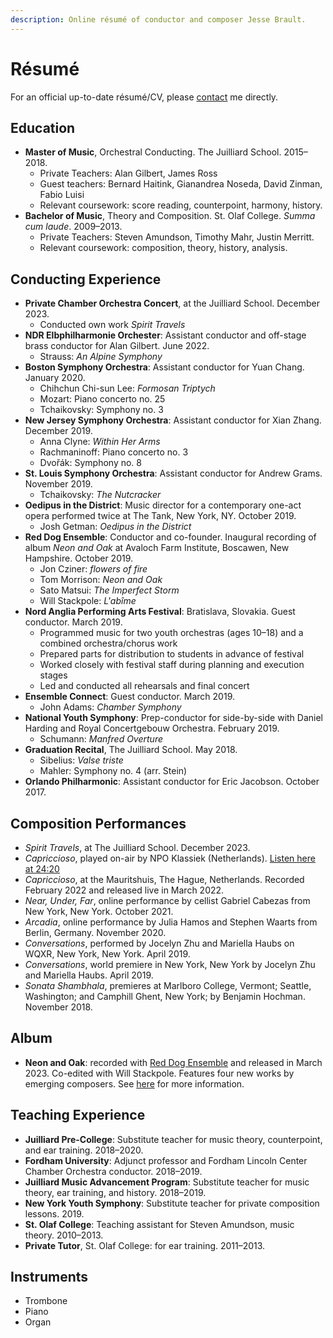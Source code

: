 ```yaml
---
description: Online résumé of conductor and composer Jesse Brault.
---
```

# Résumé

For an official up-to-date résumé/CV, please [contact](/contact) me directly.

## Education
- **Master of Music**, Orchestral Conducting. The Juilliard School. 2015–2018.
  - Private Teachers: Alan Gilbert, James Ross
  - Guest teachers: Bernard Haitink, Gianandrea Noseda, David Zinman, Fabio Luisi
  - Relevant coursework: score reading, counterpoint, harmony, history.
- **Bachelor of Music**, Theory and Composition. St. Olaf College. *Summa cum laude*. 2009–2013.
  - Private Teachers: Steven Amundson, Timothy Mahr, Justin Merritt.
  - Relevant coursework: composition, theory, history, analysis.

## Conducting Experience
- **Private Chamber Orchestra Concert**, at the Juilliard School. December 2023.
  - Conducted own work *Spirit Travels*
- **NDR Elbphilharmonie Orchester**: Assistant conductor and off-stage brass conductor for Alan Gilbert. June 2022.
  - Strauss: *An Alpine Symphony*
- **Boston Symphony Orchestra**: Assistant conductor for Yuan Chang. January 2020.
  - Chihchun Chi-sun Lee: *Formosan Triptych*
  - Mozart: Piano concerto no. 25
  - Tchaikovsky: Symphony no. 3
- **New Jersey Symphony Orchestra**: Assistant conductor for Xian Zhang. December 2019.
  - Anna Clyne: *Within Her Arms*
  - Rachmaninoff: Piano concerto no. 3
  - Dvořák: Symphony no. 8
- **St. Louis Symphony Orchestra**: Assistant conductor for Andrew Grams. November 2019.
  - Tchaikovsky: *The Nutcracker*
- **Oedipus in the District**: Music director for a contemporary one-act opera performed twice at The Tank, New York, NY. October 2019.
  - Josh Getman: *Oedipus in the District*
- **Red Dog Ensemble**: Conductor and co-founder. Inaugural recording of album *Neon and Oak* at Avaloch Farm Institute, Boscawen, New Hampshire. October 2019.
  - Jon Cziner: *flowers of fire*
  - Tom Morrison: *Neon and Oak*
  - Sato Matsui: *The Imperfect Storm*
  - Will Stackpole: *L'abîme*
- **Nord Anglia Performing Arts Festival**: Bratislava, Slovakia. Guest conductor. March 2019.
  - Programmed music for two youth orchestras (ages 10–18) and a combined orchestra/chorus work
  - Prepared parts for distribution to students in advance of festival
  - Worked closely with festival staff during planning and execution stages
  - Led and conducted all rehearsals and final concert
- **Ensemble Connect**: Guest conductor. March 2019.
  - John Adams: *Chamber Symphony*
- **National Youth Symphony**: Prep-conductor for side-by-side with Daniel Harding and Royal Concertgebouw Orchestra.
  February 2019.
  - Schumann: *Manfred Overture*
- **Graduation Recital**, The Juilliard School. May 2018.
  - Sibelius: *Valse triste*
  - Mahler: Symphony no. 4 (arr. Stein)
- **Orlando Philharmonic**: Assistant conductor for Eric Jacobson. October 2017.

## Composition Performances
- *Spirit Travels*, at The Juilliard School. December 2023.
- *Capriccioso*, played on-air by NPO Klassiek (Netherlands). [Listen here at 24:20](https://www.npoklassiek.nl/uitzendingen/podium/cb3c4d56-6c59-4100-8a92-b6081daf9719/2022-03-19-podium)
- *Capriccioso*, at the Mauritshuis, The Hague, Netherlands. Recorded February 2022 and released live in March 2022.
- *Near, Under, Far*, online performance by cellist Gabriel Cabezas from New York, New York. October 2021.
- *Arcadia*, online performance by Julia Hamos and Stephen Waarts from Berlin, Germany. November 2020.
- *Conversations*, performed by Jocelyn Zhu and Mariella Haubs on WQXR, New York, New York. April 2019.
- *Conversations*, world premiere in New York, New York by Jocelyn Zhu and Mariella Haubs. April 2019.
- *Sonata Shambhala*, premieres at Marlboro College, Vermont; Seattle, Washington; and Camphill Ghent, New York;
  by Benjamin Hochman. November 2018.

## Album
- **Neon and Oak**: recorded with [Red Dog Ensemble](https://reddogensemble.com/) and released in March 2023. Co-edited with Will Stackpole. Features four new works by emerging composers. See [here](https://reddogensemble.com/album.html) for more information. 

## Teaching Experience
- **Juilliard Pre-College**: Substitute teacher for music theory, counterpoint, and ear training. 2018–2020.
- **Fordham University**: Adjunct professor and Fordham Lincoln Center Chamber Orchestra conductor. 2018–2019. 
- **Juilliard Music Advancement Program**: Substitute teacher for music theory, ear training, and history. 2018–2019.
- **New York Youth Symphony**: Substitute teacher for private composition lessons. 2019.
- **St. Olaf College**: Teaching assistant for Steven Amundson, music theory. 2010–2013.
- **Private Tutor**, St. Olaf College: for ear training. 2011–2013.

## Instruments
- Trombone
- Piano
- Organ
